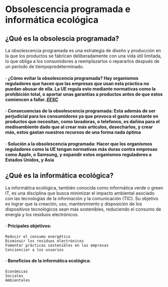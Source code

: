 # Obsolescencia programada e informática ecológica



## ¿Qué es la obsolescia programada? 

La obsolescencia programada es una estrategia de diseño y producción en la que los productos se fabrican deliberadamente con una vida útil limitada, lo que obliga a los consumidores
a reemplazarlos o repararlos después de un período de tiempopredeterminado.

  #### · ¿Cómo evitar la obsolescencia programada? Hay organismos reguladores que hacen que las empresas que usan esta práctica no puedan abusar de ella. La UE regula esto mediante normativas como la prohibición total, o aportar unas garantías a productos antes de que estos comiencen a fallar. *[EESC](https://www.eesc.europa.eu/sites/default/files/resources/docs/factsheet-es.pdf)*
  
  #### · Consecuencias de la obsolescencia programada: Esta además de ser perjudicial para los consumidores ya que provoca el gasto constante en productos que necesitan, como lavadoras, o telefonos, es dañina para el medioambiente dado que al crear más artículos, desecharlos, y crear más, estos gastan nuestros recursos de una forma nada óptima
 
  #### · Solución a la obsolescencia programada: Hacer que los organismos reguladores como la UE tengan normativas más duras contra empresas como Apple, o Samsung, y expandir estos organismos reguladores a Estados Unidos, y Asia
  

## ¿Qué es la informática ecológica? 

La informática ecológica, también conocida como informática verde o green IT, es una disciplina que busca minimizar el impacto ambiental asociado con las tecnologías de la información 
y la comunicación (TIC). Su objetivo es lograr que la creación, uso, mantenimiento y disposición de los dispositivos tecnológicos sean más sostenibles, reduciendo el consumo de energía y los residuos electrónicos.

  #### · Pricipales objetivos: 
  
    Reducir el consumo energético
    Disminuir los residuos electrónicos
    Fomentar prácticas sostenibles en las empresas 
    Concienciar a los usuarios
    
  #### · Beneficios de la informática ecológica: 
  
    Económicas
    Sociales
    Ambientales
    



